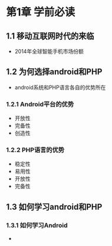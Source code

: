 # 第1章 学前必读
## 1.1 移动互联网时代的来临
- 2014年全球智能手机市场份额

## 1.2 为何选择android和PHP
- android系统和PHP语言各自的优势所在
### 1.2.1 Android平台的优势
- 开放性
- 完备性
- 创造性
### 1.2.2 PHP语言的优势
- 稳定性
- 易用性
- 开放性
- 完备性
## 1.3 如何学习android和PHP
### 1.3.1 如何学习Android
- 
